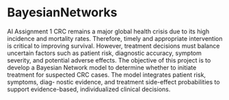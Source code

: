 # BayesianNetworks
AI Assignment 1
CRC remains a major global health crisis due to its high incidence
and mortality rates. Therefore, timely and appropriate intervention
is critical to improving survival. However, treatment decisions must
balance uncertain factors such as patient risk, diagnostic accuracy,
symptom severity, and potential adverse effects.
The objective of this project is to develop a Bayesian Network
model to determine whether to initiate treatment for suspected
CRC cases. The model integrates patient risk, symptoms, diag-
nostic evidence, and treatment side-effect probabilities to support
evidence-based, individualized clinical decisions.
